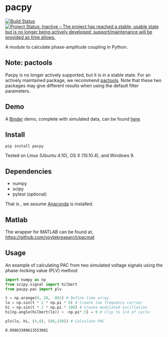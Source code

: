 # pacpy
[![Build Status](https://travis-ci.org/voytekresearch/pacpy.svg)](https://travis-ci.org/voytekresearch/pacpy)
[![Project Status: Inactive – The project has reached a stable, usable state but is no longer being actively developed; support/maintenance will be provided as time allows.](http://www.repostatus.org/badges/latest/inactive.svg)](http://www.repostatus.org/#inactive)

A module to calculate phase-amplitude coupling in Python.

## Note: pactools
Pacpy is no longer actively supported, but it is in a stable state. For an actively maintained package, we recommend [pactools](https://github.com/pactools/pactools). Note that these two packages may give different results when using the default filter parameters.

## Demo

A [Binder](http://mybinder.org) demo, complete with simulated data, can be found [here](https://github.com/srcole/pacpybinder).

## Install

	pip install pacpy

Tested on Linux (Ubuntu 4.10), OS X (10.10.4), and Windows 9.

## Dependencies

- numpy
- scipy
- pytest (optional)

That is , we assume [Anaconda](https://store.continuum.io/cshop/anaconda/) is installed. 

## Matlab

The wrapper for MATLAB can be found at, https://github.com/voytekresearch/pacmat

## Usage

An example of calculating PAC from two simulated voltage signals using the phase-locking value (PLV) method:

```python
import numpy as np
from scipy.signal import hilbert
from pacpy.pac import plv

t = np.arange(0, 10, .001) # Define time array
lo = np.sin(t * 2 * np.pi * 6) # Create low frequency carrier
hi = np.sin(t * 2 * np.pi * 100) # Create modulated oscillation
hi[np.angle(hilbert(lo)) > -np.pi*.5] = 0 # Clip to 1/4 of cycle

plv(lo, hi, (4,8), (80,150)) # Calculate PAC
```
```
0.99863308613553081
```
